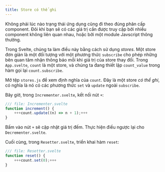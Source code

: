```yaml
---
title: Store có thể ghi
---
```


Không phải lúc nào trạng thái ứng dụng cũng đi theo đúng phân cấp component. Đôi khi bạn sẽ có các giá trị cần được truy cập bởi nhiều component không liên quan nhau, hoặc bởi một module Javscript thông thường.

Trong Svelte, chúng ta làm điều này bằng cách sử dụng _stores_. Một store đơn giản là một đối tượng với một phương thức `subscribe` cho phép những bên quan tâm nhận thông báo mỗi khi giá trị của store thay đổi. Trong `App.svelte`, `count` là một store, và chúng ta đang thiết lập `count_value` trong hàm gọi lại `count.subscribe`.

Mở tệp `stores.js` để xem định nghĩa của `count`. Đây là một store _có thể ghi_, có nghĩa là nó có các phương thức `set` và `update` ngoài `subscribe`.

Bây giờ, trong `Incrementer.svelte`, kết nối nút `+`:

```js
/// file: Incrementer.svelte
function increment() {
	+++count.update((n) => n + 1);+++
}
```

Bấm vào nút `+` sẽ cập nhật giá trị đếm. Thực hiện điều ngược lại cho `Decrementer.svelte`.

Cuối cùng, trong `Resetter.svelte`, triển khai hàm `reset`:

```js
/// file: Resetter.svelte
function reset() {
	+++count.set(0);+++
}
```
